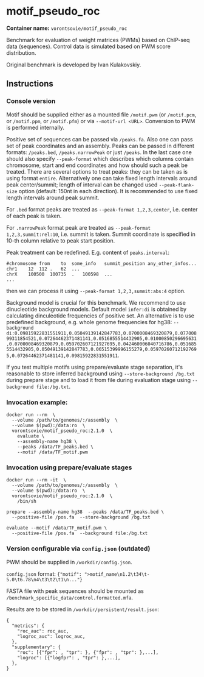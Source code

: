 # motif_pseudo_roc
**Container name:** `vorontsovie/motif_pseudo_roc`

Benchmark for evaluation of weight matrices (PWMs) based on ChIP-seq data (sequences). Control data is simulated based on PWM score distribution.

Original benchmark is developed by Ivan Kulakovskiy.

## Instructions
### Console version
Motif should be supplied either as a mounted file `/motif.pwm` (or `/motif.pcm`, or `/motif.ppm`, or `/motif.pfm`) or via `--motif-url <URL>`. Conversion to PWM is performed internally.

Positive set of sequences can be passed via `/peaks.fa`. Also one can pass set of peak coordinates and an assembly. Peaks can be passed in different formats: `/peaks.bed`, `/peaks.narrowPeak` or just `/peaks`. In the last case one should also specify `--peak-format` which describes which columns contain chromosome, start and end coordinates and how should such a peak be treated. There are several options to treat peaks: they can be taken as is using format `entire`. Alternatively one can take fixed length intervals around peak center/summit; length of interval can be changed used `--peak-flank-size` option (default: 150nt in each direction). It is recommended to use fixed length intervals around peak summit.

For `.bed` format peaks are treated as `--peak-format 1,2,3,center`, i.e. center of each peak is taken.

For `.narrowPeak` format peak are treated as `--peak-format 1,2,3,summit:rel:10`, i.e. summit is taken. Summit coordinate is specified in 10-th column relative to peak start position.

Peak treatment can be redefined. E.g. content of `peaks.interval`:
```
#chromosome	from	to	some_info	summit_position	any_other_infos...
chr1	12	112	.	62	...
chrX	100500	100735	.	100598	...
...
```
then we can process it using `--peak-format 1,2,3,summit:abs:4` option.


Background model is crucial for this benchmark. We recommend to use dinucleotide background models. Default model `infer:di` is obtained by calculating dinculeotide frequencies of positive set. An alternative is to use predefined background, e.g. whole genome frequencies for hg38:
`--background di:0.09815922831551911,0.05049139142847783,0.0700008469320879,0.07700899311854521,0.07264462371481141,0.0516855514432905,0.01000850296695631,0.0700008469320879,0.059702607121927695,0.042460006040716786,0.0516855514432905,0.05049139142847783,0.06515399996155279,0.059702607121927695,0.07264462371481141,0.09815922831551911`.

If you test multiple motifs using prepare/evaluate stage separation, it's reasonable to store inferred background using `--store-background /bg.txt` during prepare stage and to load it from file during evaluation stage using `--background file:/bg.txt`.


### Invocation example:
```
docker run --rm  \
  --volume /path/to/genomes/:/assembly  \
  --volume $(pwd):/data:ro  \
  vorontsovie/motif_pseudo_roc:2.1.0  \
    evaluate \
    --assembly-name hg38 \
    --peaks /data/TF_peaks.bed \
    --motif /data/TF_motif.pwm
```
### Invocation using prepare/evaluate stages
```
docker run --rm -it  \
  --volume /path/to/genomes/:/assembly  \
  --volume $(pwd):/data:ro  \
  vorontsovie/motif_pseudo_roc:2.1.0  \
    /bin/sh

prepare --assembly-name hg38  --peaks /data/TF_peaks.bed \
  --positive-file /pos.fa  --store-background /bg.txt

evaluate --motif /data/TF_motif.pwm \
  --positive-file /pos.fa  --background file:/bg.txt
```

### Version configurable via `config.json` (outdated)
PWM should be supplied in `/workdir/config.json`. 

`config.json` format:
```{"motif": ">motif_name\n1.2\t34\t-5.0\t6.78\n4\t3\t2\t1\n..."}```

FASTA file with peak sequences should be mounted as `/benchmark_specific_data/control.formatted.mfa`.

Results are to be stored in `/workdir/persistent/result.json`:
```
{
  "metrics": {
    "roc_auc": roc_auc,
    "logroc_auc": logroc_auc,
  },
  "supplementary": {
    "roc": [{"fpr": , "tpr": }, {"fpr": , "tpr": },...],
    "logroc": [{"logfpr": , "tpr": },...],
  },
}
```
